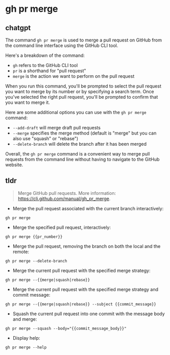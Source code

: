 # gh pr merge 
## chatgpt 
The command `gh pr merge` is used to merge a pull request on GitHub from the command line interface using the GitHub CLI tool. 

Here's a breakdown of the command: 

- `gh` refers to the GitHub CLI tool
- `pr` is a shorthand for "pull request" 
- `merge` is the action we want to perform on the pull request 

When you run this command, you'll be prompted to select the pull request you want to merge by its number or by specifying a search term. Once you've selected the right pull request, you'll be prompted to confirm that you want to merge it. 

Here are some additional options you can use with the `gh pr merge` command: 
- `--add-draft` will merge draft pull requests 
- `--merge` specifies the merge method (default is "merge" but you can also use "squash" or "rebase") 
- `--delete-branch` will delete the branch after it has been merged 

Overall, the `gh pr merge` command is a convenient way to merge pull requests from the command line without having to navigate to the GitHub website. 

## tldr 
 
> Merge GitHub pull requests.
> More information: <https://cli.github.com/manual/gh_pr_merge>.

- Merge the pull request associated with the current branch interactively:

`gh pr merge`

- Merge the specified pull request, interactively:

`gh pr merge {{pr_number}}`

- Merge the pull request, removing the branch on both the local and the remote:

`gh pr merge --delete-branch`

- Merge the current pull request with the specified merge strategy:

`gh pr merge --{{merge|squash|rebase}}`

- Merge the current pull request with the specified merge strategy and commit message:

`gh pr merge --{{merge|squash|rebase}} --subject {{commit_message}}`

- Squash the current pull request into one commit with the message body and merge:

`gh pr merge --squash --body="{{commit_message_body}}"`

- Display help:

`gh pr merge --help`
